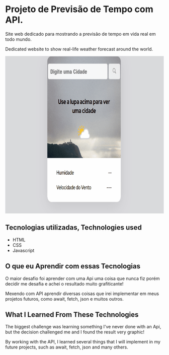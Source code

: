 # Projeto de Previsão de Tempo com API.


Site web dedicado para mostrando a previsão de tempo em vida real em todo mundo. 


  Dedicated website to show real-life weather forecast around the world.



<img src="./src/img/previsao-tempo-animacao.gif" alt="katarina-gif" height="500px" width="700px"> 


## Tecnologias utilizadas, Technologies used

- HTML
- CSS
- Javascript

## O que eu Aprendir com essas Tecnologias

O maior desafio foi aprender com uma Api uma coisa que nunca fiz porém decidir me desafia e  achei o resultado muito grafiticante!

Mexendo com API aprendir diversas coisas que irei implementar em meus projetos futuros, como await, fetch, json e muitos outros.

## What I Learned From These Technologies

The biggest challenge was learning something I've never done with an Api, but the decision challenged me and I found the result very graphic!

By working with the API, I learned several things that I will implement in my future projects, such as await, fetch, json and many others.
